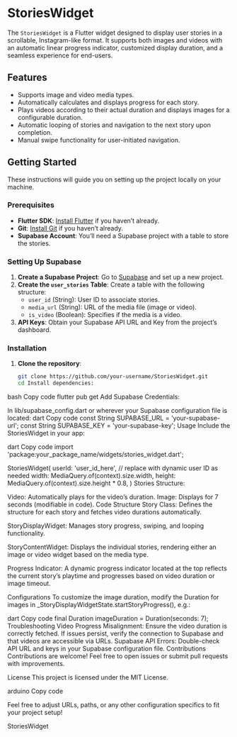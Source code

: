 # StoriesWidget

The `StoriesWidget` is a Flutter widget designed to display user stories in a scrollable, Instagram-like format. It supports both images and videos with an automatic linear progress indicator, customized display duration, and a seamless experience for end-users.

## Features
- Supports image and video media types.
- Automatically calculates and displays progress for each story.
- Plays videos according to their actual duration and displays images for a configurable duration.
- Automatic looping of stories and navigation to the next story upon completion.
- Manual swipe functionality for user-initiated navigation.

## Getting Started

These instructions will guide you on setting up the project locally on your machine.

### Prerequisites

- **Flutter SDK**: [Install Flutter](https://flutter.dev/docs/get-started/install) if you haven’t already.
- **Git**: [Install Git](https://git-scm.com/downloads) if you haven’t already.
- **Supabase Account**: You’ll need a Supabase project with a table to store the stories.

### Setting Up Supabase

1. **Create a Supabase Project**: Go to [Supabase](https://supabase.io/) and set up a new project.
2. **Create the `user_stories` Table**: Create a table with the following structure:
   - `user_id` (String): User ID to associate stories.
   - `media_url` (String): URL of the media file (image or video).
   - `is_video` (Boolean): Specifies if the media is a video.
3. **API Keys**: Obtain your Supabase API URL and Key from the project’s dashboard.

### Installation

1. **Clone the repository**:
   ```bash
   git clone https://github.com/your-username/StoriesWidget.git
   cd Install dependencies:

bash
Copy code
flutter pub get
Add Supabase Credentials:

In lib/supabase_config.dart or wherever your Supabase configuration file is located:
dart
Copy code
const String SUPABASE_URL = 'your-supabase-url';
const String SUPABASE_KEY = 'your-supabase-key';
Usage
Include the StoriesWidget in your app:

dart
Copy code
import 'package:your_package_name/widgets/stories_widget.dart';

StoriesWidget(
  userId: 'user_id_here', // replace with dynamic user ID as needed
  width: MediaQuery.of(context).size.width,
  height: MediaQuery.of(context).size.height * 0.8,
)
Stories Structure:

Video: Automatically plays for the video’s duration.
Image: Displays for 7 seconds (modifiable in code).
Code Structure
Story Class: Defines the structure for each story and fetches video durations automatically.

StoryDisplayWidget: Manages story progress, swiping, and looping functionality.

StoryContentWidget: Displays the individual stories, rendering either an image or video widget based on the media type.

Progress Indicator: A dynamic progress indicator located at the top reflects the current story’s playtime and progresses based on video duration or image timeout.

Configurations
To customize the image duration, modify the Duration for images in _StoryDisplayWidgetState.startStoryProgress(), e.g.:

dart
Copy code
final Duration imageDuration = Duration(seconds: 7);
Troubleshooting
Video Progress Misalignment: Ensure the video duration is correctly fetched. If issues persist, verify the connection to Supabase and that videos are accessible via URLs.
Supabase API Errors: Double-check API URL and keys in your Supabase configuration file.
Contributions
Contributions are welcome! Feel free to open issues or submit pull requests with improvements.

License
This project is licensed under the MIT License.

arduino
Copy code

Feel free to adjust URLs, paths, or any other configuration specifics to fit your project setup!





StoriesWidget
